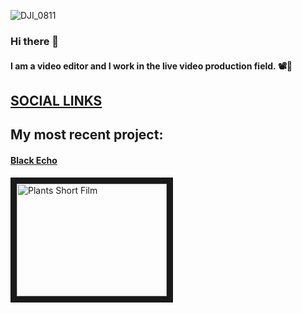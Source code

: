 ![DJI_0811](https://user-images.githubusercontent.com/71404341/130175522-4143ef38-9ee1-4f60-a099-96a9a4bda868.jpeg)
### Hi there 👋

#### I am a video editor and I work in the live video production field. 📽🔴

## [SOCIAL LINKS](https://linktr.ee/loudmusicpigeon)

## My most recent project:
#### [Black Echo](https://youtu.be/7O6sTK4X7WI)
<a href="http://www.youtube.com/watch?feature=player_embedded&v=7O6sTK4X7WI
" target="_blank"><img src="http://img.youtube.com/vi/7O6sTK4X7WI.jpg" 
alt="Plants Short Film" width="240" height="180" border="10" /></a>

